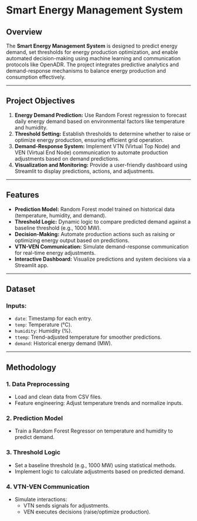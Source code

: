 # Smart Energy Management System

## Overview
The **Smart Energy Management System** is designed to predict energy demand, set thresholds for energy production optimization, and enable automated decision-making using machine learning and communication protocols like OpenADR. The project integrates predictive analytics and demand-response mechanisms to balance energy production and consumption effectively.

---

## Project Objectives
1. **Energy Demand Prediction:** Use Random Forest regression to forecast daily energy demand based on environmental factors like temperature and humidity.
2. **Threshold Setting:** Establish thresholds to determine whether to raise or optimize energy production, ensuring efficient grid operation.
3. **Demand-Response System:** Implement VTN (Virtual Top Node) and VEN (Virtual End Node) communication to automate production adjustments based on demand predictions.
4. **Visualization and Monitoring:** Provide a user-friendly dashboard using Streamlit to display predictions, actions, and adjustments.

---

## Features
- **Prediction Model:** Random Forest model trained on historical data (temperature, humidity, and demand).
- **Threshold Logic:** Dynamic logic to compare predicted demand against a baseline threshold (e.g., 1000 MW).
- **Decision-Making:** Automate production actions such as raising or optimizing energy output based on predictions.
- **VTN-VEN Communication:** Simulate demand-response communication for real-time energy adjustments.
- **Interactive Dashboard:** Visualize predictions and system decisions via a Streamlit app.

---

## Dataset
### Inputs:
- `date`: Timestamp for each entry.
- `temp`: Temperature (°C).
- `humidity`: Humidity (%).
- `ttemp`: Trend-adjusted temperature for smoother predictions.
- `demand`: Historical energy demand (MW).

---

## Methodology

### 1. **Data Preprocessing**
   - Load and clean data from CSV files.
   - Feature engineering: Adjust temperature trends and normalize inputs.

### 2. **Prediction Model**
   - Train a Random Forest Regressor on temperature and humidity to predict demand.

### 3. **Threshold Logic**
   - Set a baseline threshold (e.g., 1000 MW) using statistical methods.
   - Implement logic to calculate adjustments based on predicted demand.

### 4. **VTN-VEN Communication**
   - Simulate interactions:
     - VTN sends signals for adjustments.
     - VEN executes decisions (raise/optimize production).
